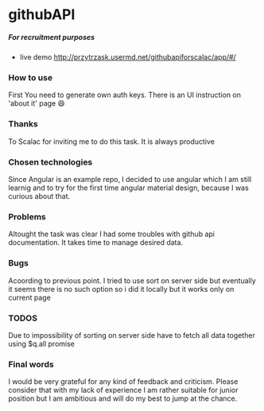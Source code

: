 # githubAPI 
##### For recruitment purposes
- live demo http://przytrzask.usermd.net/githubapiforscalac/app/#/

### How to use
First You need to generate own auth keys.
There is an UI instruction on 'about it' page :smile:
### Thanks
To Scalac for inviting me to do this task. It is always productive
### Chosen technologies
Since Angular is an example repo, I decided to use angular which I am still learnig and to try for the first time angular material design, because I was curious about that.
### Problems
Altought the task was clear I had some troubles with github api documentation.
It takes time to manage desired data.
### Bugs
 Acoording to previous point. I tried to use sort on server side but eventually it seems there is no such option so i did it locally but it works only on current page
### TODOS
Due to impossibility of sorting on server side have to fetch all data together using $q.all promise

### Final words
I would be very grateful for any kind of feedback and criticism. Please consider that with my lack of experience I am rather suitable for junior position but I am ambitious and will do my best to jump at the chance.
